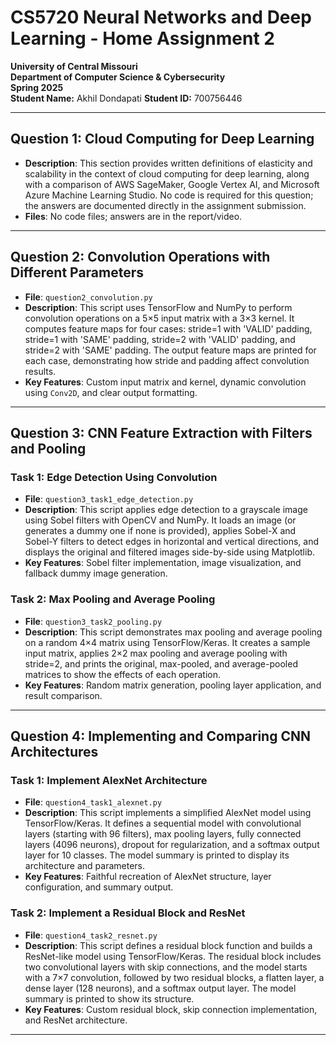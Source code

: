 # CS5720 Neural Networks and Deep Learning - Home Assignment 2
**University of Central Missouri**  
**Department of Computer Science & Cybersecurity**  
**Spring 2025**  
**Student Name:** Akhil Dondapati 
**Student ID:** 700756446 

---

## Question 1: Cloud Computing for Deep Learning
- **Description**: This section provides written definitions of elasticity and scalability in the context of cloud computing for deep learning, along with a comparison of AWS SageMaker, Google Vertex AI, and Microsoft Azure Machine Learning Studio. No code is required for this question; the answers are documented directly in the assignment submission.
- **Files**: No code files; answers are in the report/video.

---

## Question 2: Convolution Operations with Different Parameters
- **File**: `question2_convolution.py`
- **Description**: This script uses TensorFlow and NumPy to perform convolution operations on a 5×5 input matrix with a 3×3 kernel. It computes feature maps for four cases: stride=1 with 'VALID' padding, stride=1 with 'SAME' padding, stride=2 with 'VALID' padding, and stride=2 with 'SAME' padding. The output feature maps are printed for each case, demonstrating how stride and padding affect convolution results.
- **Key Features**: Custom input matrix and kernel, dynamic convolution using `Conv2D`, and clear output formatting.

---

## Question 3: CNN Feature Extraction with Filters and Pooling
### Task 1: Edge Detection Using Convolution
- **File**: `question3_task1_edge_detection.py`
- **Description**: This script applies edge detection to a grayscale image using Sobel filters with OpenCV and NumPy. It loads an image (or generates a dummy one if none is provided), applies Sobel-X and Sobel-Y filters to detect edges in horizontal and vertical directions, and displays the original and filtered images side-by-side using Matplotlib.
- **Key Features**: Sobel filter implementation, image visualization, and fallback dummy image generation.

### Task 2: Max Pooling and Average Pooling
- **File**: `question3_task2_pooling.py`
- **Description**: This script demonstrates max pooling and average pooling on a random 4×4 matrix using TensorFlow/Keras. It creates a sample input matrix, applies 2×2 max pooling and average pooling with stride=2, and prints the original, max-pooled, and average-pooled matrices to show the effects of each operation.
- **Key Features**: Random matrix generation, pooling layer application, and result comparison.

---

## Question 4: Implementing and Comparing CNN Architectures
### Task 1: Implement AlexNet Architecture
- **File**: `question4_task1_alexnet.py`
- **Description**: This script implements a simplified AlexNet model using TensorFlow/Keras. It defines a sequential model with convolutional layers (starting with 96 filters), max pooling layers, fully connected layers (4096 neurons), dropout for regularization, and a softmax output layer for 10 classes. The model summary is printed to display its architecture and parameters.
- **Key Features**: Faithful recreation of AlexNet structure, layer configuration, and summary output.

### Task 2: Implement a Residual Block and ResNet
- **File**: `question4_task2_resnet.py`
- **Description**: This script defines a residual block function and builds a ResNet-like model using TensorFlow/Keras. The residual block includes two convolutional layers with skip connections, and the model starts with a 7×7 convolution, followed by two residual blocks, a flatten layer, a dense layer (128 neurons), and a softmax output layer. The model summary is printed to show its structure.
- **Key Features**: Custom residual block, skip connection implementation, and ResNet architecture.

---
